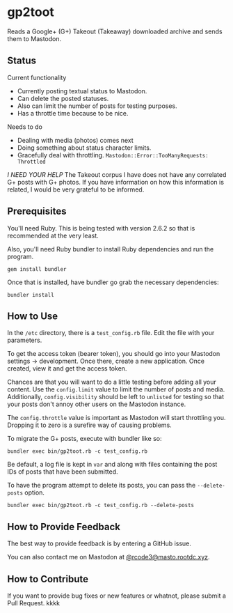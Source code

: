 # gp2toot

Reads a Google+ (G+) Takeout (Takeaway) downloaded archive and sends them to Mastodon.

## Status

Current functionality

* Currently posting textual status to Mastodon.
* Can delete the posted statuses.
* Also can limit the number of posts for testing purposes.
* Has a throttle time because to be nice.

Needs to do

* Dealing with media (photos) comes next
* Doing something about status character limits.
* Gracefully deal with throttling. `Mastodon::Error::TooManyRequests: Throttled`

*I NEED YOUR HELP* The Takeout corpus I have does not have any correlated G+ posts with G+ photos. If you have information on how this information is related, I would be very grateful to be informed.

## Prerequisites

You'll need Ruby. This is being tested with version 2.6.2 so that is recommended at the very least.

Also, you'll need Ruby bundler to install Ruby dependencies and run the program.

~~~
gem install bundler
~~~

Once that is installed, have bundler go grab the necessary dependencies:

~~~
bundler install
~~~

## How to Use

In the `/etc` directory, there is a `test_config.rb` file. Edit the file with your parameters.

To get the access token (bearer token), you should go into your Mastodon settings -> development. Once there, create a new application. Once created, view it and get the access token.

Chances are that you will want to do a little testing before adding all your content. Use the `config.limit` value to limit the number of posts and media. Additionally, `config.visibility` should be left to `unlisted` for testing so that your posts don't annoy other users on the Mastodon instance.

The `config.throttle` value is important as Mastodon will start throttling you. Dropping it to zero is a surefire way of causing problems.

To migrate the G+ posts, execute with bundler like so:

~~~
bundler exec bin/gp2toot.rb -c test_config.rb
~~~

Be default, a log file is kept in `var` and along with files containing the post IDs of posts that have been submitted.

To have the program attempt to delete its posts, you can pass the `--delete-posts` option.

~~~
bundler exec bin/gp2toot.rb -c test_config.rb --delete-posts
~~~

## How to Provide Feedback

The best way to provide feedback is by entering a GitHub issue.

You can also contact me on Mastodon at [@rcode3@masto.rootdc.xyz](https://masto.rootdc.xyz/@rcode3).

## How to Contribute

If you want to provide bug fixes or new features or whatnot, please submit a Pull Request.
kkkk